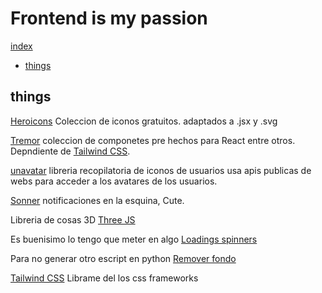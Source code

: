 # Frontend is my passion

[index](../README.md)

- [things](#things)

## things

[Heroicons](https://heroicons.com/) Coleccion de iconos gratuitos. adaptados a .jsx y .svg

[Tremor](https://www.tremor.so/) coleccion de componetes pre hechos para React entre otros. Depndiente de [Tailwind CSS](https://tailwindcss.com/).

[unavatar](https://unavatar.io/#/) libreria recopilatoria de iconos de usuarios usa apis publicas de webs para acceder a los avatares de los usuarios.

[Sonner](https://sonner.emilkowal.ski/) notificaciones en la esquina, Cute.

Libreria de cosas 3D [Three JS](https://threejs.org/)

Es buenisimo lo tengo que meter en algo [Loadings spinners](https://epic-spinners.epicmax.co/)

Para no generar otro escript en python [Remover fondo](https://www.remove.bg/es)

[Tailwind CSS](https://tailwindcss.com/) Librame del los css frameworks
